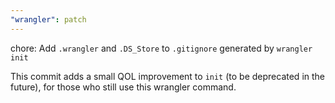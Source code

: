 ```yaml
---
"wrangler": patch
---
```


chore: Add `.wrangler` and `.DS_Store` to `.gitignore` generated by `wrangler init`

This commit adds a small QOL improvement to `init` (to be deprecated in the future), for those who still use this wrangler command.
